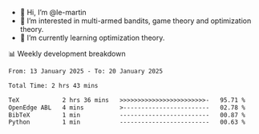 - 👋 Hi, I’m @le-martin
- 👀 I’m interested in multi-armed bandits, game theory and optimization theory.
- 🌱 I’m currently learning optimization theory.
<!---- 💞️ I’m looking to collaborate on ...
- 📫 How to reach me ...-->

<!---
Tutorial for using WakaTime stats in GitHub profile: https://github.com/athul/waka-readme
-->

📊 Weekly development breakdown
<!--START_SECTION:waka-->

```txt
From: 13 January 2025 - To: 20 January 2025

Total Time: 2 hrs 43 mins

TeX            2 hrs 36 mins   >>>>>>>>>>>>>>>>>>>>>>>>-   95.71 %
OpenEdge ABL   4 mins          >------------------------   02.78 %
BibTeX         1 min           -------------------------   00.87 %
Python         1 min           -------------------------   00.63 %
```

<!--END_SECTION:waka-->

<!---
le-martin/le-martin is a ✨ special ✨ repository because its `README.md` (this file) appears on your GitHub profile.
You can click the Preview link to take a look at your changes.
--->
